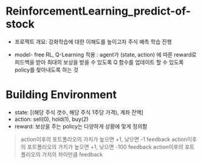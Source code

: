 # ReinforcementLearning_predict-of-stock

- 프로젝트 개요: 강화학습에 대한 이해도를 높이고자 주식 예측 학습 진행 


* model- free RL, Q-Learning 적용
  : agent가 (state, action) 에 따른 reward로 피드백을 받아 최대의 보상을 받을 수 있도록 Q 함수를 업데이트 할 수 있도록 policy를 찾아내도록 하는 것
  
  
  
# Building Environment


* state: [(해당 주식 갯수, 해당 주식 1주당 가격), 계좌 잔액]
* action: sell(0), hold(1), buy(2)
* reward: 보상을 주는 policy는 다양하게 상황에 맞게 정의함

> action이후의 포트폴리오의 가치가 높으면 +1, 낮으면 -1 feedback
> action이후의 포트폴리오의 가치가 높으면 +1, 낮으면 -100 feedback
> action이후의 포트폴리오의 가치의 차이만큼 feedback  
